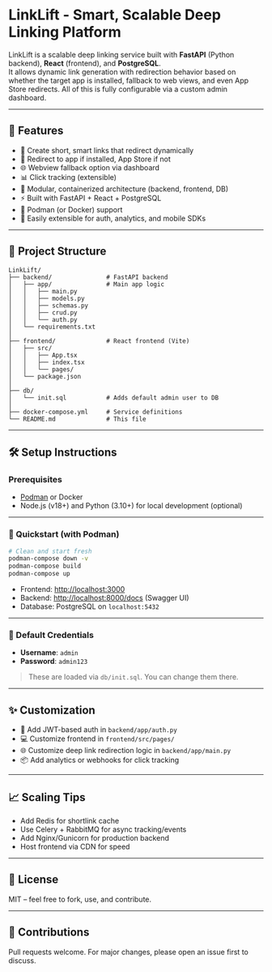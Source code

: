 # LinkLift - Smart, Scalable Deep Linking Platform

LinkLift is a scalable deep linking service built with **FastAPI** (Python backend), **React** (frontend), and **PostgreSQL**.  
It allows dynamic link generation with redirection behavior based on whether the target app is installed, fallback to web views, and even App Store redirects. All of this is fully configurable via a custom admin dashboard.

---

## 🚀 Features

- 🔗 Create short, smart links that redirect dynamically
- 📱 Redirect to app if installed, App Store if not
- 🌐 Webview fallback option via dashboard
- 📊 Click tracking (extensible)
- 🧩 Modular, containerized architecture (backend, frontend, DB)
- ⚡ Built with FastAPI + React + PostgreSQL
- 🐳 Podman (or Docker) support
- 🌱 Easily extensible for auth, analytics, and mobile SDKs

---

## 📁 Project Structure

```
LinkLift/
├── backend/               # FastAPI backend
│   ├── app/               # Main app logic
│   │   ├── main.py
│   │   ├── models.py
│   │   ├── schemas.py
│   │   ├── crud.py
│   │   └── auth.py
│   └── requirements.txt
│
├── frontend/              # React frontend (Vite)
│   ├── src/
│   │   ├── App.tsx
│   │   ├── index.tsx
│   │   └── pages/
│   └── package.json
│
├── db/
│   └── init.sql           # Adds default admin user to DB
│
├── docker-compose.yml     # Service definitions
└── README.md              # This file
```

---

## 🛠️ Setup Instructions

### Prerequisites

- [Podman](https://podman.io/) or Docker
- Node.js (v18+) and Python (3.10+) for local development (optional)

---

### 🐳 Quickstart (with Podman)

```bash
# Clean and start fresh
podman-compose down -v
podman-compose build
podman-compose up
```

- Frontend: [http://localhost:3000](http://localhost:3000)
- Backend: [http://localhost:8000/docs](http://localhost:8000/docs) (Swagger UI)
- Database: PostgreSQL on `localhost:5432`

---

### 🧪 Default Credentials

- **Username**: `admin`  
- **Password**: `admin123`  
> These are loaded via `db/init.sql`. You can change them there.

---

## ✨ Customization

- 🔐 Add JWT-based auth in `backend/app/auth.py`
- 💻 Customize frontend in `frontend/src/pages/`
- 🌐 Customize deep link redirection logic in `backend/app/main.py`
- 📦 Add analytics or webhooks for click tracking

---

## 📈 Scaling Tips

- Add Redis for shortlink cache
- Use Celery + RabbitMQ for async tracking/events
- Add Nginx/Gunicorn for production backend
- Host frontend via CDN for speed

---

## 📄 License

MIT – feel free to fork, use, and contribute.

---

## 🤝 Contributions

Pull requests welcome. For major changes, please open an issue first to discuss.

